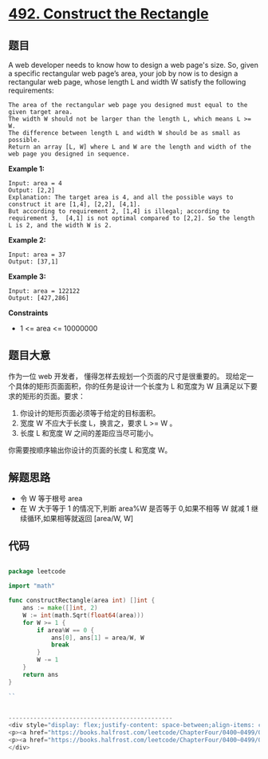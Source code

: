 # [492. Construct the Rectangle](https://leetcode.com/problems/construct-the-rectangle/)


## 题目

A web developer needs to know how to design a web page's size. 
So, given a specific rectangular web page’s area, your job by now is to design a rectangular web page,
whose length L and width W satisfy the following requirements:

    The area of the rectangular web page you designed must equal to the given target area.
    The width W should not be larger than the length L, which means L >= W.
    The difference between length L and width W should be as small as possible.
    Return an array [L, W] where L and W are the length and width of the web page you designed in sequence.

**Example 1:**

    Input: area = 4
    Output: [2,2]
    Explanation: The target area is 4, and all the possible ways to construct it are [1,4], [2,2], [4,1].
    But according to requirement 2, [1,4] is illegal; according to requirement 3,  [4,1] is not optimal compared to [2,2]. So the length L is 2, and the width W is 2.

**Example 2:**

    Input: area = 37
    Output: [37,1]

**Example 3:**

    Input: area = 122122
    Output: [427,286]

**Constraints**

   - 1 <= area <= 10000000

## 题目大意

作为一位 web 开发者， 懂得怎样去规划一个页面的尺寸是很重要的。 现给定一个具体的矩形页面面积，你的任务是设计一个长度为 L 和宽度为 W 且满足以下要求的矩形的页面。要求：

1. 你设计的矩形页面必须等于给定的目标面积。
2. 宽度 W 不应大于长度 L，换言之，要求 L >= W 。
3. 长度 L 和宽度 W 之间的差距应当尽可能小。 

你需要按顺序输出你设计的页面的长度 L 和宽度 W。

## 解题思路

- 令 W 等于根号 area
- 在 W 大于等于 1 的情况下,判断 area%W 是否等于 0,如果不相等 W 就减 1 继续循环,如果相等就返回 [area/W, W]

## 代码

```go

package leetcode

import "math"

func constructRectangle(area int) []int {
	ans := make([]int, 2)
	W := int(math.Sqrt(float64(area)))
	for W >= 1 {
		if area%W == 0 {
			ans[0], ans[1] = area/W, W
			break
		}
		W -= 1
	}
	return ans
}

``


----------------------------------------------
<div style="display: flex;justify-content: space-between;align-items: center;">
<p><a href="https://books.halfrost.com/leetcode/ChapterFour/0400~0499/0491.Increasing-Subsequences/">⬅️上一页</a></p>
<p><a href="https://books.halfrost.com/leetcode/ChapterFour/0400~0499/0493.Reverse-Pairs/">下一页➡️</a></p>
</div>
